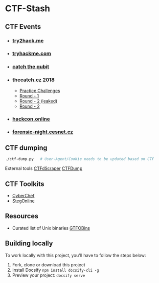 # CTF-Stash

## CTF Events

- ### [try2hack.me](./try2hack.me/README.md)
- ### [tryhackme.com](./tryhackme.com/README.md)
- ### [catch the qubit](./catch-the-qubit/README.md)
- ### thecatch.cz 2018
  - [Practice Challenges](./www.thecatch.cz/round-0/README.md)
  - [Round - 1](./www.thecatch.cz/round-1/README.md)
  - [Round - 2 (leaked)](./www.thecatch.cz/round-2-leaked/README.md)
  - [Round - 2](./www.thecatch.cz/round-2/README.md)
- ### [hackcon.online](./hackcon.online/README.md)
- ### [forensic-night.cesnet.cz](./forensic-night.cesnet.cz/README.md)

## CTF dumping

```bash
./ctf-dump.py   # User-Agent/Cookie needs to be updated based on CTF
```

External tools [CTFdScraper](https://github.com/ichinano/CTFdScraper) [CTFDump](https://github.com/realgam3/CTFDump)

## CTF Toolkits

- [CyberChef](https://gchq.github.io/CyberChef/)
- [StegOnline](https://georgeom.net/StegOnline/upload)

## Resources

- Curated list of Unix binaries [GTFOBins](https://gtfobins.github.io/)

## Building locally

To work locally with this project, you'll have to follow the steps below:

1. Fork, clone or download this project
1. Install Docsify `npm install docsify-cli -g`
1. Preview your project: `docsify serve`
